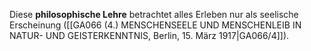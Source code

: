
Diese **philosophische Lehre** betrachtet alles Erleben nur als seelische Erscheinung ([[GA066 (4.) MENSCHENSEELE UND MENSCHENLEIB IN NATUR- UND GEISTERKENNTNIS, Berlin, 15. März 1917|GA066/4]]).
